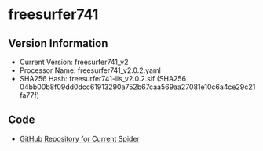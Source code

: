 # freesurfer741

## Version Information

- Current Version: freesurfer741_v2
- Processor Name: freesurfer741_v2.0.2.yaml
- SHA256 Hash: freesurfer741-iis_v2.0.2.sif (SHA256 04bb00b8f09dd0dcc61913290a752b67caa569aa27081e10c6a4ce29c21fa77f)

## Code

- [GitHub Repository for Current Spider](https://github.com/baxpr/freesurfer-iis)
